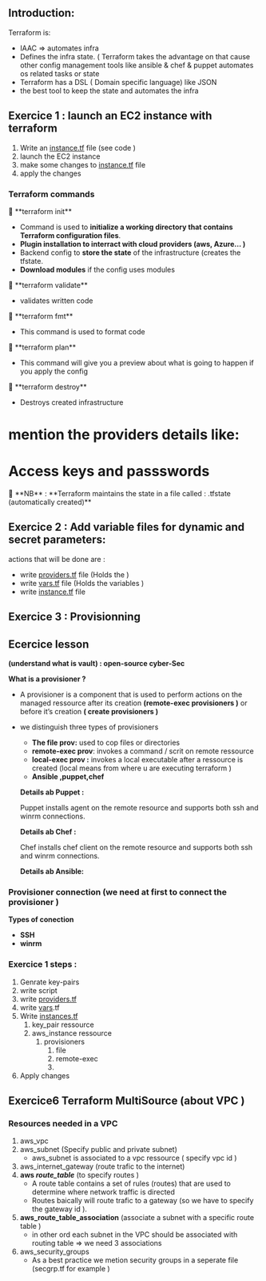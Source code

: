 ## Introduction:

Terraform  is:

- IAAC  ⇒  automates infra
- Defines  the  infra state.  (  Terraform takes  the advantage  on   that  cause   other  config  management   tools like  ansible  &  chef &  puppet   automates  os related tasks  or state
- Terraform  has a DSL   ( Domain specific language) like   JSON
- the best  tool  to    keep the state and  automates the infra

## Exercice 1  : launch an  EC2  instance  with terraform

1. Write an  [instance.tf](http://instance.tf) file   (see code  )  
2. launch the EC2 instance 
3. make some changes  to [instance.tf](http://instance.tf)  file 
4. apply  the changes 

### Terraform commands

<aside>
📌 **terraform  init**

</aside>

- Command is used to **initialize a working directory that contains Terraform configuration files**.
- **Plugin installation to interract with  cloud providers  (aws,  Azure… )**
- Backend  config to  **store the state**  of the  infrastructure (creates the tfstate.
- **Download   modules** if the  config uses  modules

<aside>
📌 **terraform  validate**

</aside>

- validates  written code

<aside>
📌 **terraform fmt**

</aside>

- This command is used  to format code

<aside>
📌 **terraform  plan**

</aside>

- This command will give you a preview about what is going to happen if  you apply the  config

<aside>
📌 **terraform  destroy**

</aside>

- Destroys created infrastructure

# mention the  providers details like:
# Access keys and passswords


<aside>
📌 **NB**  : **Terraform maintains  the state in a file called  :  .tfstate  (automatically created)**

</aside>

## Exercice 2  : Add  variable files for dynamic and secret  parameters:

actions   that will be done are   :  

- write [providers.tf](http://providers.tf) file   (Holds the  )
- write  [vars.tf](http://vars.tf)  file   (Holds  the variables )
- write [instance.tf](http://instance.tf) file








## Exercice  3 : Provisionning

## Ecercice lesson

**(understand what is vault)  : open-source    cyber-Sec** 

**What is a provisioner ?** 

- A  provisioner is a  component that is used to perform actions on the managed   ressource 
after its creation   **(remote-exec  provisioners )**  or before  it’s creation    **( create  provisioners )**
- we distinguish three  types of  provisioners
    - **The file  prov:**  used to cop files  or directories
    - **remote-exec  prov**: invokes    a    command / scrit  on remote  ressource
    - **local-exec prov :**  invokes a  local executable after a ressource is  created (local  means from where  u are executing  terraform )
    - **Ansible ,puppet,chef**
    
    **Details ab  Puppet :**
    
    Puppet   installs  agent   on the  remote resource  and  supports   both ssh and winrm connections.
    
    **Details ab  Chef :**
    
    Chef  installs chef  client  on the  remote resource and  supports   both ssh and winrm connections.
    
    **Details ab Ansible:**
    

### Provisioner  connection  (we need at first to connect the  provisioner  )

**Types  of conection**

- **SSH**
- **winrm**

### Exercice 1 steps  :

1. Genrate key-pairs  
2. write script 
3. write [providers.tf](http://providers.tf) 
4. write [vars](http://vars.td).tf  
5. Write [instances.tf](http://instances.tf)  
    1. key_pair ressource   
    2. aws_instance ressource 
        1. provisioners  
            1. file 
            2. remote-exec 
            3. 
6. Apply changes  



## Exercice6 Terraform MultiSource   (about  VPC )

### Resources needed  in a VPC

1. aws_vpc
2. aws_subnet  (Specify    public and private  subnet) 
    - aws_subnet  is   associated  to a vpc ressource ( specify vpc id  )
3. aws_internet_gateway  (route  trafic to the  internet) 
4. **aws *route_table***    (to specify  routes )
    - A route table contains a set of rules (routes) that are used to determine where network traffic is directed
    - Routes  baically will route  trafic to a  gateway   (so we   have to specify the  gateway id ).
5. **aws_route_table_association** (associate a subnet with a specific   route  table   )
    - in  other ord each subnet in   the  VPC  should be associated with routing table  ⇒ we need 3 associations
6. aws_security_groups    
    - As a  best practice we metion security groups  in a  seperate  file (secgrp.tf   for example )